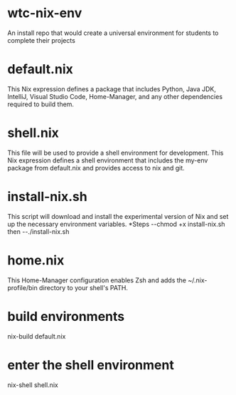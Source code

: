 # wtc-nix-env
An install repo that would create a universal environment for students to complete their projects

# default.nix
This Nix expression defines a package that includes Python, Java JDK, IntelliJ, Visual Studio Code, Home-Manager, and any other dependencies required to build them.

# shell.nix
This file will be used to provide a shell environment for development.
This Nix expression defines a shell environment that includes the my-env package from default.nix and provides access to nix and git.

# install-nix.sh
This script will download and install the experimental version of Nix and set up the necessary environment variables.
*Steps
--chmod +x install-nix.sh
then
--./install-nix.sh

# home.nix
This Home-Manager configuration enables Zsh and adds the ~/.nix-profile/bin directory to your shell's PATH.

# build environments
nix-build default.nix

# enter the shell environment
nix-shell shell.nix
